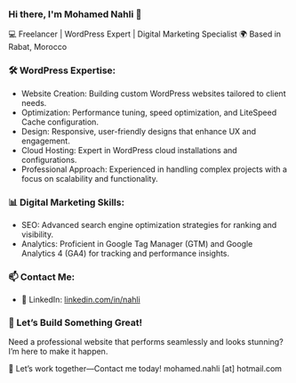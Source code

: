 ### Hi there, I'm Mohamed Nahli 👋
💻 Freelancer | WordPress Expert | Digital Marketing Specialist
🌍 Based in Rabat, Morocco

### 🛠️ WordPress Expertise:
- Website Creation: Building custom WordPress websites tailored to client needs.
- Optimization: Performance tuning, speed optimization, and LiteSpeed Cache configuration.
- Design: Responsive, user-friendly designs that enhance UX and engagement.
- Cloud Hosting: Expert in WordPress cloud installations and configurations.
- Professional Approach: Experienced in handling complex projects with a focus on scalability and functionality.

### 📊 Digital Marketing Skills:
- SEO: Advanced search engine optimization strategies for ranking and visibility.
- Analytics: Proficient in Google Tag Manager (GTM) and Google Analytics 4 (GA4) for tracking and performance insights.

### 📫 Contact Me:
- 💼 LinkedIn: [linkedin.com/in/nahli](https://linkedin.com/in/nahli)

### 📩 Let’s Build Something Great!
Need a professional website that performs seamlessly and looks stunning? I’m here to make it happen.

💼 Let’s work together—Contact me today!
mohamed.nahli [at] hotmail.com

